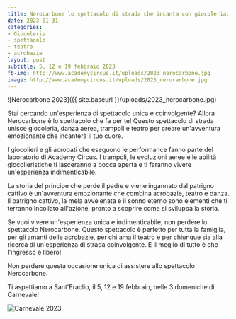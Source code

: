 ```yaml
---
title: Nerocarbone lo spettacolo di strada che incanta con giocoleria, danza aerea, trampoli e teatro
date: 2023-01-31
categories:
- Giocoleria
- spettacolo 
- teatro
- acrobazie
layout: post
subtitle: 5, 12 e 19 febbraio 2023
fb-img: http://www.academycircus.it/uploads/2023_nerocarbone.jpg
image: http://www.academycircus.it/uploads/2023_nerocarbone.jpg
---
```


![Nerocarbone 2023]({{ site.baseurl }}/uploads/2023_nerocarbone.jpg)

Stai cercando un'esperienza di spettacolo unica e coinvolgente? Allora Nerocarbone è lo spettacolo che fa per te! Questo spettacolo di strada unisce giocoleria, danza aerea, trampoli e teatro per creare un'avventura emozionante che incanterà il tuo cuore.

I giocolieri e gli acrobati che eseguono le performance fanno parte del laboratorio di Academy Circus. I trampoli, le evoluzioni aeree e le abilità giocolieristiche ti lasceranno a bocca aperta e ti faranno vivere un'esperienza indimenticabile.

La storia del principe che perde il padre e viene ingannato dal patrigno cattivo è un'avventura emozionante che combina acrobazie, teatro e danza. Il patrigno cattivo, la mela avvelenata e il sonno eterno sono elementi che ti terranno incollato all'azione, pronto a scoprire come si sviluppa la storia.

Se vuoi vivere un'esperienza unica e indimenticabile, non perdere lo spettacolo Nerocarbone. Questo spettacolo è perfetto per tutta la famiglia, per gli amanti delle acrobazie, per chi ama il teatro e per chiunque sia alla ricerca di un'esperienza di strada coinvolgente. E il meglio di tutto è che l'ingresso è libero!

Non perdere questa occasione unica di assistere allo spettacolo Nerocarbone.

Ti aspettiamo a Sant'Eraclio, il 5, 12 e 19 febbraio, nelle 3 domeniche di Carnevale!

![Carnevale 2023](https://www.ilcarnevale.net/wp-content/uploads/2023/01/banner_FB_2023-01-1020x360.jpg)
